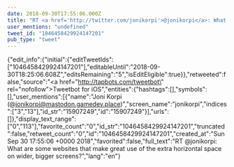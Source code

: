 ```yaml
---
date: 2018-09-30T17:55:06.000Z
title: "RT <a href='http://twitter.com/jonikorpi'>@jonikorpi</a>: What are some websites that make great use of the extra horizontal space on wider, bigger screens?″"
user_mentions: "undefined"
tweet_id: "1046458429924147201"
pub_type: "tweet"
---
```

{"edit_info":{"initial":{"editTweetIds":["1046458429924147201"],"editableUntil":"2018-09-30T18:25:06.608Z","editsRemaining":"5","isEditEligible":true}},"retweeted":false,"source":"<a href=\"http://tapbots.com/tweetbot\" rel=\"nofollow\">Tweetbot for iΟS</a>","entities":{"hashtags":[],"symbols":[],"user_mentions":[{"name":"Joni Korpi (@jonikorpi@mastodon.gamedev.place)","screen_name":"jonikorpi","indices":["3","13"],"id_str":"15907249","id":"15907249"}],"urls":[]},"display_text_range":["0","113"],"favorite_count":"0","id_str":"1046458429924147201","truncated":false,"retweet_count":"0","id":"1046458429924147201","created_at":"Sun Sep 30 17:55:06 +0000 2018","favorited":false,"full_text":"RT @jonikorpi: What are some websites that make great use of the extra horizontal space on wider, bigger screens?","lang":"en"}
